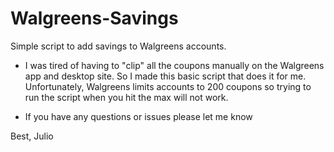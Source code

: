 # Walgreens-Savings
Simple script to add savings to Walgreens accounts.


- I was tired of having to "clip" all the coupons manually on the Walgreens app and desktop site. So I made this basic script that does it for me. Unfortunately, Walgreens limits accounts to 200 coupons so trying to run the script when you hit the max will not work.

- If you have any questions or issues please let me know

Best,
Julio
